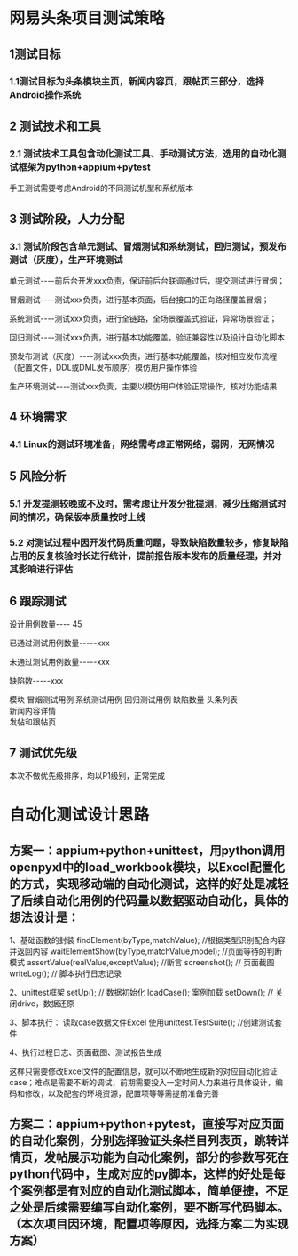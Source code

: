 # 网易头条项目测试策略
## 1测试目标
### 1.1测试目标为头条模块主页，新闻内容页，跟帖页三部分，选择Android操作系统

## 2 测试技术和工具
### 2.1 测试技术工具包含动化测试工具、手动测试方法，选用的自动化测试框架为python+appium+pytest

手工测试需要考虑Android的不同测试机型和系统版本


## 3 测试阶段，人力分配
### 3.1 测试阶段包含单元测试、冒烟测试和系统测试，回归测试，预发布测试（灰度），生产环境测试

单元测试----前后台开发xxx负责，保证前后台联调通过后，提交测试进行冒烟；

冒烟测试----测试xxx负责，进行基本页面，后台接口的正向路径覆盖冒烟；

系统测试----测试xxx负责，进行全链路，全场景覆盖式验证，异常场景验证；

回归测试----测试xxx负责，进行基本功能覆盖，验证兼容性以及设计自动化脚本

预发布测试（灰度）----测试xxx负责，进行基本功能覆盖，核对相应发布流程（配置文件，DDL或DML发布顺序）模仿用户操作体验

生产环境测试----测试xxx负责，主要以模仿用户体验正常操作，核对功能结果


## 4‌ 环境需求

### 4.1 Linux的测试环境准备，网络需考虑正常网络，弱网，无网情况


## 5 风险分析
### 5.1 开发提测较晚或不及时，需考虑让开发分批提测，减少压缩测试时间的情况，确保版本质量按时上线

### 5.2 对测试过程中因开发代码质量问题，导致缺陷数量较多，修复缺陷占用的反复核验时长进行统计，提前报告版本发布的质量经理，并对其影响进行评估


## 6 跟踪测试
设计用例数量----    45

已通过测试用例数量-----xxx

未通过测试用例数量-----xxx

缺陷数-----xxx

模块	冒烟测试用例	系统测试用例	回归测试用例	缺陷数量
头条列表				
新闻内容详情				
发帖和跟帖页				


## 7 测试优先级
本次不做优先级排序，均以P1级别，正常完成



# 自动化测试设计思路

## 方案一：appium+python+unittest，用python调用openpyxl中的load_workbook模块，以Excel配置化的方式，实现移动端的自动化测试，这样的好处是减轻了后续自动化用例的代码量以数据驱动自动化，具体的想法设计是：
1、基础函数的封装
	findElement(byType,matchValue);   //根据类型识别配合内容并返回内容
	waitElementShow(byType,matchValue,model); //页面等待的判断模式
	assertValue(realValue,exceptValue); //断言
	screenshot();   // 页面截图
	writeLog();     // 脚本执行日志记录

2、unittest框架
	setUp(); // 数据初始化
	loadCase();  案例加载
	setDown();  // 关闭drive，数据还原
	
3、脚本执行：
	读取case数据文件Excel
	使用unittest.TestSuite(); //创建测试套件

4、执行过程日志、页面截图、测试报告生成

 这样只需要修改Excel文件的配置信息，就可以不断地生成新的对应自动化验证case；难点是需要不断的调试，前期需要投入一定时间人力来进行具体设计，编码和修改，以及配套的环境资源，配置项等等需提前准备完善

## 方案二：appium+python+pytest，直接写对应页面的自动化案例，分别选择验证头条栏目列表页，跳转详情页，发帖展示功能为自动化案例，部分的参数写死在python代码中，生成对应的py脚本，这样的好处是每个案例都是有对应的自动化测试脚本，简单便捷，不足之处是后续需要编写自动化案例，要不断写代码脚本。（本次项目因环境，配置项等原因，选择方案二为实现方案）

